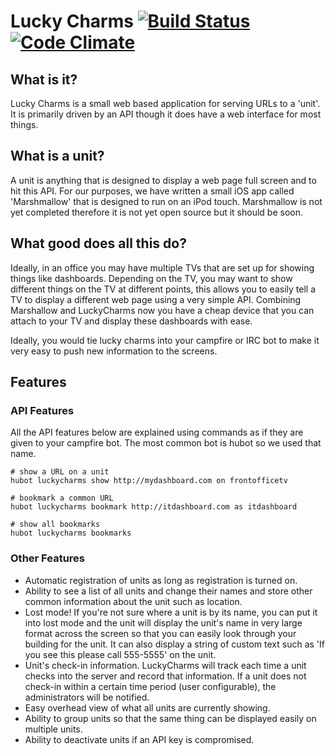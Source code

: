 # Lucky Charms [![Build Status](https://travis-ci.org/drapergeek/luckycharms.png)](https://travis-ci.org/drapergeek/luckycharms) [![Code Climate](https://codeclimate.com/github/drapergeek/luckycharms.png)](https://codeclimate.com/github/drapergeek/luckycharms)

## What is it?

Lucky Charms is a small web based application for serving URLs to a 'unit'. It
is primarily driven by an API though it does have a web interface for most
things.

## What is a unit?

A unit is anything that is designed to display a web page full screen and to hit
this API. For our purposes, we have written a small iOS app called
'Marshmallow' that is designed to run on an iPod touch. Marshmallow is not yet
completed therefore it is not yet open source but it should be soon.

## What good does all this do?

Ideally, in an office you may have multiple TVs that are set up for showing
things like dashboards. Depending on the TV, you may want to show different
things on the TV at different points, this allows you to easily tell a TV to
display a different web page using a very simple API. Combining Marshallow and
LuckyCharms now you have a cheap device that you can attach to your TV and
display these dashboards with ease.

Ideally, you would tie lucky charms into your campfire or IRC bot to make it
very easy to push new information to the screens.

## Features

### API Features
All the API features below are explained using commands as if they are given to your
campfire bot. The most common bot is hubot so we used that name.

    # show a URL on a unit
    hubot luckycharms show http://mydashboard.com on frontofficetv

    # bookmark a common URL
    hubot luckycharms bookmark http://itdashboard.com as itdashboard

    # show all bookmarks
    hubot luckycharms bookmarks

### Other Features

* Automatic registration of units as long as registration is turned on.
* Ability to see a list of all units and change their names and store other
  common information about the unit such as location.
* Lost mode! If you're not sure where a unit is by its name, you can
  put it into lost mode and the unit will display the unit's name in very large
format across the screen so that you can easily look through your building for
the unit. It can also display a string of custom text such as 'If you see this
please call 555-5555' on the unit.
* Unit's check-in information. LuckyCharms will track each time a unit checks
  into the server and record that information. If a unit does not check-in
within a certain time period (user configurable), the administrators will be
notified.
* Easy overhead view of what all units are currently showing.
* Ability to group units so that the same thing can be displayed easily on
  multiple units.
* Ability to deactivate units if an API key is compromised.
